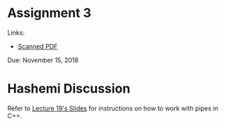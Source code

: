 # Assignment 3
Links:
- [Scanned PDF](./assignment_3_handout.pdf)

Due: November 15, 2018

# Hashemi Discussion
Refer to [Lecture 19's Slides](../../lectures/lecture%2019%20(11-6)/slides_19.pdf) for instructions on how to work with pipes in C++.